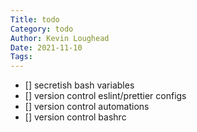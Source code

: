```yaml
---  
Title: todo  
Category: todo  
Author: Kevin Loughead  
Date: 2021-11-10  
Tags:   
---  
```


- [] secretish bash variables
- [] version control eslint/prettier configs
- [] version control automations
- [] version control bashrc
